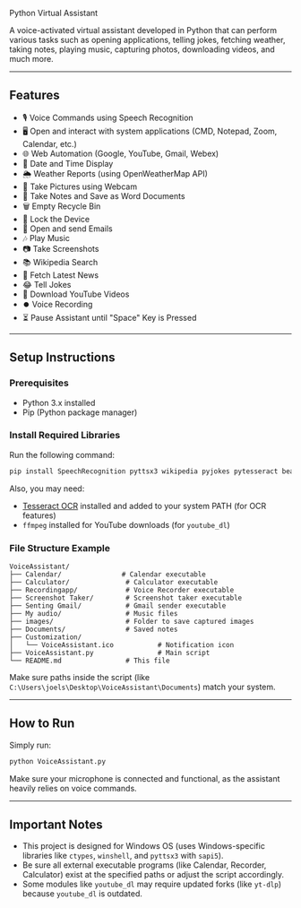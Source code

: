  Python Virtual Assistant

A voice-activated virtual assistant developed in Python that can perform various tasks such as opening applications, telling jokes, fetching weather, taking notes, playing music, capturing photos, downloading videos, and much more.

---

## Features

- 🎙️ Voice Commands using Speech Recognition
- 🖥️ Open and interact with system applications (CMD, Notepad, Zoom, Calendar, etc.)
- 🌐 Web Automation (Google, YouTube, Gmail, Webex)
- 📅 Date and Time Display
- 🌦️ Weather Reports (using OpenWeatherMap API)
- 📸 Take Pictures using Webcam
- 📝 Take Notes and Save as Word Documents
- 🗑️ Empty Recycle Bin
- 🔐 Lock the Device
- 📩 Open and send Emails
- 🎶 Play Music
- 📷 Take Screenshots
- 📚 Wikipedia Search
- 📰 Fetch Latest News
- 😂 Tell Jokes
- 🎥 Download YouTube Videos
- ⏺️ Voice Recording
- ⏳ Pause Assistant until "Space" Key is Pressed

---

## Setup Instructions

### Prerequisites

- Python 3.x installed
- Pip (Python package manager)

### Install Required Libraries

Run the following command:

```bash
pip install SpeechRecognition pyttsx3 wikipedia pyjokes pytesseract beautifulsoup4 pygame feedparser requests opencv-python winshell plyer pyqrcode youtube_dl keyboard python-docx newspaper3k
```

Also, you may need:

- [Tesseract OCR](https://github.com/tesseract-ocr/tesseract) installed and added to your system PATH (for OCR features)
- `ffmpeg` installed for YouTube downloads (for `youtube_dl`)

### File Structure Example

```
VoiceAssistant/
├── Calendar/               # Calendar executable
├── Calculator/              # Calculator executable
├── Recordingapp/            # Voice Recorder executable
├── Screenshot Taker/        # Screenshot taker executable
├── Senting Gmail/           # Gmail sender executable
├── My audio/                # Music files
├── images/                  # Folder to save captured images
├── Documents/               # Saved notes
├── Customization/
│   └── VoiceAssistant.ico           # Notification icon
├── VoiceAssistant.py                # Main script
└── README.md                # This file
```

Make sure paths inside the script (like `C:\Users\joels\Desktop\VoiceAssistant\Documents`) match your system.

---

## How to Run

Simply run:

```bash
python VoiceAssistant.py
```

Make sure your microphone is connected and functional, as the assistant heavily relies on voice commands.

---

## Important Notes

- This project is designed for Windows OS (uses Windows-specific libraries like `ctypes`, `winshell`, and `pyttsx3` with `sapi5`).
- Be sure all external executable programs (like Calendar, Recorder, Calculator) exist at the specified paths or adjust the script accordingly.
- Some modules like `youtube_dl` may require updated forks (like `yt-dlp`) because `youtube_dl` is outdated.
